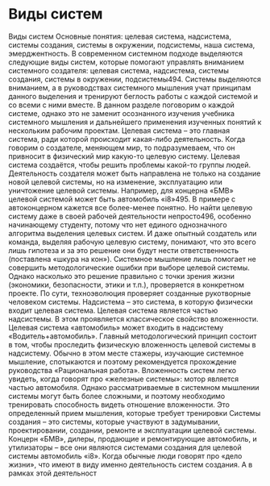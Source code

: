 # Виды систем



Виды систем
Основные понятия: целевая система, надсистема, системы создания, системы в окружении, подсистемы, наша система, эмерджентность.
В современном системном подходе выделяются следующие виды систем, которые помогают управлять вниманием системного создателя: целевая система, надсистема, системы создания, системы в окружении, подсистемы494. Системы выделяются вниманием, а в руководствах системного мышления учат принципам данного выделения и тренируют беглость работы с каждой системой и со всеми с ними вместе. В данном разделе поговорим о каждой системе, однако это не заменит осознанного изучения учебника системного мышления и дальнейшего применения изученных понятий к нескольким рабочим проектам.
Целевая система – это главная система, ради которой происходит какая-либо деятельность. Когда говорим о создателе, меняющем мир, то подразумеваем, что он привносит в физический мир какую-то целевую систему. Целевая система создаётся, чтобы решить проблемы какой-то группы людей. Деятельность создателя может быть направлена не только на создание новой целевой системы, но на изменение, эксплуатацию или уничтожение целевой системы. Например, для концерна «БМВ» целевой системой может быть автомобиль «i8»495. 
В примере с автоконцерном кажется все более-менее понятно. Но найти целевую систему даже в своей рабочей деятельности непросто496, особенно начинающему студенту, потому что нет единого однозначного алгоритма выделения целевых систем. И даже опытный создатель или команда, выделяя рабочую целевую систему, понимают, что это всего лишь гипотеза и за это решение они будут нести ответственность (поставлена «шкура на кон»). Системное мышление лишь помогает не совершить методологические ошибки при выборе целевой системы. Однако насколько это решение правильно с точки зрения жизни (экономики, безопасности, этики и т.п.), проверяется в конкретном проекте. По сути, техноэволюция проверяет созданные рукотворные человеком системы.
Надсистема – это система, в которую физически входит целевая система. Целевая система является частью надсистемы. В этом проявляется классическое свойство вложенности. Целевая система «автомобиль» может входить в надсистему «Водитель+автомобиль». Главный методологический принцип состоит в том, чтобы проследить физическую вложенность целевой системы в надсистему. Обычно в этом месте стажеры, изучающие системное мышление, спотыкаются и поэтому рекомендуется прохождение руководства «Рациональная работа». Вложенность систем легко увидеть, когда говорят про «железные системы»: мотор является частью автомобиля. Однако рассматриваемые в системном мышлении системы могут быть более сложными, и поэтому необходимо тренировать способность видеть отношение вложенности. Это определенный прием мышления, которые требует тренировки
Системы создания – это системы, которые участвуют в задумывании, проектировании, создании, ремонте и эксплуатации целевой системы. Концерн «БМВ», дилеры, продающие и ремонтирующие автомобиль, и утилизаторы – все они являются системами создания для целевой системы автомобиль «i8». 
Когда обычные люди говорят про «дело жизни», что имеют в виду именно деятельность систем создания. А в рамках этой деятельност
